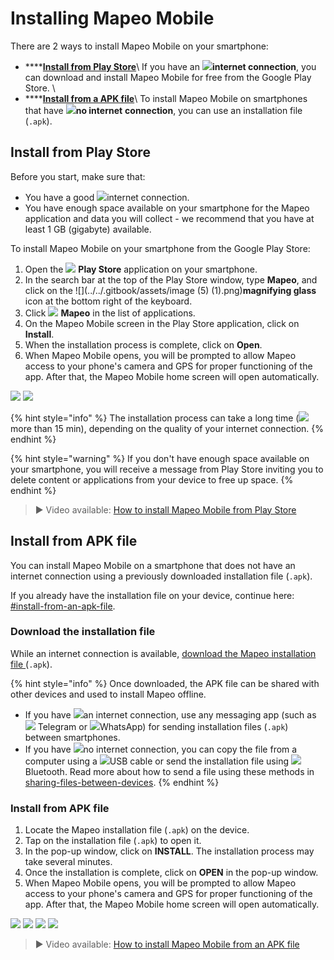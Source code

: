# Installing Mapeo Mobile

There are 2 ways to install Mapeo Mobile on your smartphone:

* \*\*\*\*[**Install from Play Store**](installing-mapeo-mobile.md#install-from-play-store)\ If you have an ![](../../.gitbook/assets/Internet\_connection.png)**internet connection**, you can download and install Mapeo Mobile for free from the Google Play Store. \\
* \*\*\*\*[**Install from a APK file**](installing-mapeo-mobile.md#install-from-apk-file)\ To install Mapeo Mobile on smartphones that have ![](../../.gitbook/assets/no\_internet\_connection.png)**no internet** **connection**, you can use an installation file (`.apk`).

## Install from Play Store

Before you start, make sure that:

* You have a good ![](../../.gitbook/assets/Internet\_connection.png)internet connection.
* You have enough space available on your smartphone for the Mapeo application and data you will collect - we recommend that you have at least 1 GB (gigabyte) available.

To install Mapeo Mobile on your smartphone from the Google Play Store:

1. Open the ![](https://lh5.googleusercontent.com/12JKLq6v4NOosOrMWed5oh6WPYPge3hcwt2nwsmC1Bdq4AUQoQWTqN9Z2T2sgzRBxmjKjDb4nB40Xv3mH3U5TxH88r4BKnj\_p25ERgOKOYGEYNby3VLvSWnWjYKn2w) **Play Store** application on your smartphone.
2. In the search bar at the top of the Play Store window, type **Mapeo**, and click on the ![](../../.gitbook/assets/image (5) (1).png)**magnifying glass** icon at the bottom right of the keyboard.
3. Click ![](../../.gitbook/assets/Mapeo\_Mobile.png) **Mapeo** in the list of applications.
4. On the Mapeo Mobile screen in the Play Store application, click on **Install**.
5. When the installation process is complete, click on **Open**.
6. When Mapeo Mobile opens, you will be prompted to allow Mapeo access to your phone's camera and GPS for proper functioning of the app. After that, the Mapeo Mobile home screen will open automatically.

![](../../.gitbook/assets/Play\_Store\_Install\_Mapeo.jpg) ![](../../.gitbook/assets/Mm\_accept\_camera\_permissions.jpg)

{% hint style="info" %}
The installation process can take a long time (![](../../.gitbook/assets/watch\_time.png)more than 15 min), depending on the quality of your internet connection.
{% endhint %}

{% hint style="warning" %}
If you don't have enough space available on your smartphone, you will receive a message from Play Store inviting you to delete content or applications from your device to free up space.
{% endhint %}

> ▶ Video available: [How to install Mapeo Mobile from Play Store](https://www.youtube.com/watch?v=-2EYN4pimXk)

## Install from APK file

You can install Mapeo Mobile on a smartphone that does not have an internet connection using a previously downloaded installation file (`.apk`).

If you already have the installation file on your device, continue here: [#install-from-an-apk-file](installing-mapeo-mobile.md#install-from-an-apk-file "mention").

### Download the installation file

While an internet connection is available, [download the Mapeo installation file ](https://www.digital-democracy.org/mapeo/latest/android)(`.apk`).

{% hint style="info" %}
Once downloaded, the APK file can be shared with other devices and used to install Mapeo offline.

* If you have ![](../../.gitbook/assets/Internet\_connection.png)an internet connection, use any messaging app (such as ![](../../.gitbook/assets/Telegram-logo.png) Telegram or ![](../../.gitbook/assets/Whatsapp\_icon.png)WhatsApp) for sending installation files (`.apk`) between smartphones.
* If you have ![](../../.gitbook/assets/no\_internet\_connection.png)no internet connection, you can copy the file from a computer using a ![](../../.gitbook/assets/USB\_cable.png)USB cable or send the installation file using ![](../../.gitbook/assets/Bluetooth.png) Bluetooth. Read more about how to send a file using these methods in [sharing-files-between-devices](../troubleshooting/sharing-files-between-devices/ "mention").
{% endhint %}

### Install from APK file

1. Locate the Mapeo installation file (`.apk`) on the device.
2. Tap on the installation file (`.apk`) to open it.
3. In the pop-up window, click on **INSTALL**. The installation process may take several minutes.
4. Once the installation is complete, click on **OPEN** in the pop-up window.
5. When Mapeo Mobile opens, you will be prompted to allow Mapeo access to your phone's camera and GPS for proper functioning of the app. After that, the Mapeo Mobile home screen will open automatically.

![](../../.gitbook/assets/Download\_Mm\_APK\_from\_Telegram\_.jpg) ![](../../.gitbook/assets/Mm\_Install\_APK\_select\_Install.jpg) ![](../../.gitbook/assets/Mm\_Post\_install\_APK\_open\_Mapeo.jpg) ![](../../.gitbook/assets/Mm\_accept\_camera\_permissions.jpg)

> ▶ Video available: [How to install Mapeo Mobile from an APK file](https://www.youtube.com/watch?v=eMJW1Hx3xQg)
